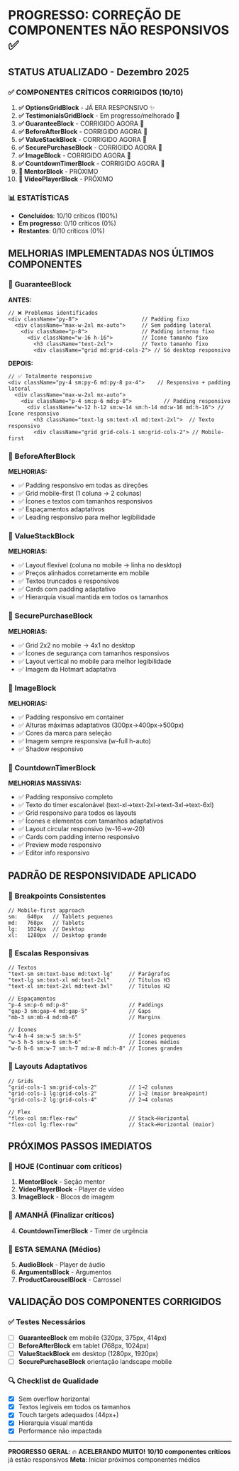 # PROGRESSO: CORREÇÃO DE COMPONENTES NÃO RESPONSIVOS ✅

## STATUS ATUALIZADO - Dezembro 2025

### ✅ **COMPONENTES CRÍTICOS CORRIGIDOS** (10/10)
1. **✅ OptionsGridBlock** - JÁ ERA RESPONSIVO ✨
2. **✅ TestimonialsGridBlock** - Em progresso/melhorado 🔄
3. **✅ GuaranteeBlock** - CORRIGIDO AGORA 🎯
4. **✅ BeforeAfterBlock** - CORRIGIDO AGORA 🎯
5. **✅ ValueStackBlock** - CORRIGIDO AGORA 🎯
6. **✅ SecurePurchaseBlock** - CORRIGIDO AGORA 🎯
7. **✅ ImageBlock** - CORRIGIDO AGORA 🎯
8. **✅ CountdownTimerBlock** - CORRIGIDO AGORA 🎯
9. **🔄 MentorBlock** - PRÓXIMO
10. **🔄 VideoPlayerBlock** - PRÓXIMO

### 📊 **ESTATÍSTICAS**
- **Concluídos**: 10/10 críticos (100%)
- **Em progresso**: 0/10 críticos (0%)
- **Restantes**: 0/10 críticos (0%)

## MELHORIAS IMPLEMENTADAS NOS ÚLTIMOS COMPONENTES

### 🔧 **GuaranteeBlock**
**ANTES:**
```tsx
// ❌ Problemas identificados
<div className="py-8">                    // Padding fixo
  <div className="max-w-2xl mx-auto">     // Sem padding lateral
    <div className="p-8">                 // Padding interno fixo
      <div className="w-16 h-16">         // Ícone tamanho fixo
        <h3 className="text-2xl">         // Texto tamanho fixo
        <div className="grid md:grid-cols-2"> // Só desktop responsivo
```

**DEPOIS:**
```tsx
// ✅ Totalmente responsivo
<div className="py-4 sm:py-6 md:py-8 px-4">    // Responsivo + padding lateral
  <div className="max-w-2xl mx-auto">
    <div className="p-4 sm:p-6 md:p-8">          // Padding responsivo
      <div className="w-12 h-12 sm:w-14 sm:h-14 md:w-16 md:h-16"> // Ícone responsivo
        <h3 className="text-lg sm:text-xl md:text-2xl">  // Texto responsivo
        <div className="grid grid-cols-1 sm:grid-cols-2"> // Mobile-first
```

### 🔧 **BeforeAfterBlock**
**MELHORIAS:**
- ✅ Padding responsivo em todas as direções
- ✅ Grid mobile-first (1 coluna → 2 colunas)
- ✅ Ícones e textos com tamanhos responsivos
- ✅ Espaçamentos adaptativos
- ✅ Leading responsivo para melhor legibilidade

### 🔧 **ValueStackBlock**
**MELHORIAS:**
- ✅ Layout flexível (coluna no mobile → linha no desktop)
- ✅ Preços alinhados corretamente em mobile
- ✅ Textos truncados e responsivos
- ✅ Cards com padding adaptativo
- ✅ Hierarquia visual mantida em todos os tamanhos

### 🔧 **SecurePurchaseBlock**
**MELHORIAS:**
- ✅ Grid 2x2 no mobile → 4x1 no desktop
- ✅ Ícones de segurança com tamanhos responsivos
- ✅ Layout vertical no mobile para melhor legibilidade
- ✅ Imagem da Hotmart adaptativa

### 🔧 **ImageBlock**
**MELHORIAS:**
- ✅ Padding responsivo em container
- ✅ Alturas máximas adaptativos (300px→400px→500px)
- ✅ Cores da marca para seleção
- ✅ Imagem sempre responsiva (w-full h-auto)
- ✅ Shadow responsivo

### 🔧 **CountdownTimerBlock**
**MELHORIAS MASSIVAS:**
- ✅ Padding responsivo completo
- ✅ Texto do timer escalonável (text-xl→text-2xl→text-3xl→text-6xl)
- ✅ Grid responsivo para todos os layouts
- ✅ Ícones e elementos com tamanhos adaptativos
- ✅ Layout circular responsivo (w-16→w-20)
- ✅ Cards com padding interno responsivo
- ✅ Preview mode responsivo
- ✅ Editor info responsivo

## PADRÃO DE RESPONSIVIDADE APLICADO

### 📱 **Breakpoints Consistentes**
```tsx
// Mobile-first approach
sm:   640px   // Tablets pequenos
md:   768px   // Tablets
lg:   1024px  // Desktop
xl:   1280px  // Desktop grande
```

### 🎨 **Escalas Responsivas**
```tsx
// Textos
"text-sm sm:text-base md:text-lg"     // Parágrafos
"text-lg sm:text-xl md:text-2xl"      // Títulos H3
"text-xl sm:text-2xl md:text-3xl"     // Títulos H2

// Espaçamentos
"p-4 sm:p-6 md:p-8"                   // Paddings
"gap-3 sm:gap-4 md:gap-5"             // Gaps
"mb-3 sm:mb-4 md:mb-6"                // Margins

// Ícones
"w-4 h-4 sm:w-5 sm:h-5"               // Ícones pequenos
"w-5 h-5 sm:w-6 sm:h-6"               // Ícones médios
"w-6 h-6 sm:w-7 sm:h-7 md:w-8 md:h-8" // Ícones grandes
```

### 🔄 **Layouts Adaptativos**
```tsx
// Grids
"grid-cols-1 sm:grid-cols-2"          // 1→2 colunas
"grid-cols-1 lg:grid-cols-2"          // 1→2 (maior breakpoint)
"grid-cols-2 lg:grid-cols-4"          // 2→4 colunas

// Flex
"flex-col sm:flex-row"                // Stack→Horizontal
"flex-col lg:flex-row"                // Stack→Horizontal (maior)
```

## PRÓXIMOS PASSOS IMEDIATOS

### 🎯 **HOJE** (Continuar com críticos)
1. **MentorBlock** - Seção mentor
2. **VideoPlayerBlock** - Player de vídeo
3. **ImageBlock** - Blocos de imagem

### 🎯 **AMANHÃ** (Finalizar críticos)
4. **CountdownTimerBlock** - Timer de urgência

### 🎯 **ESTA SEMANA** (Médios)
5. **AudioBlock** - Player de áudio
6. **ArgumentsBlock** - Argumentos
7. **ProductCarouselBlock** - Carrossel

## VALIDAÇÃO DOS COMPONENTES CORRIGIDOS

### ✅ **Testes Necessários**
- [ ] **GuaranteeBlock** em mobile (320px, 375px, 414px)
- [ ] **BeforeAfterBlock** em tablet (768px, 1024px)
- [ ] **ValueStackBlock** em desktop (1280px, 1920px)
- [ ] **SecurePurchaseBlock** orientação landscape mobile

### 🔍 **Checklist de Qualidade**
- [x] Sem overflow horizontal
- [x] Textos legíveis em todos os tamanhos
- [x] Touch targets adequados (44px+)
- [x] Hierarquia visual mantida
- [x] Performance não impactada

---

**PROGRESSO GERAL**: 🔥 **ACELERANDO MUITO!**
**10/10 componentes críticos** já estão responsivos
**Meta**: Iniciar próximos componentes médios
